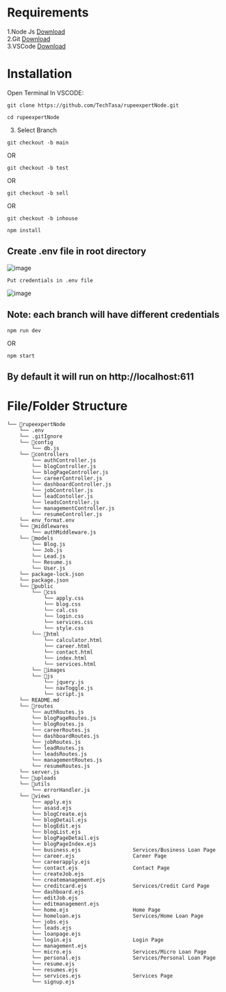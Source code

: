 # Requirements
 1.Node Js <a href="https://nodejs.org/en/download/current">Download</a><br>
 2.Git <a href="https://git-scm.com/downloads">Download</a><br>
 3.VSCode <a href="https://code.visualstudio.com/download">Download</a><br>

# Installation
 Open Terminal In VSCODE:

```
git clone https://github.com/TechTasa/rupeexpertNode.git
```

```
cd rupeexpertNode
```
3. Select Branch

```
git checkout -b main
```
OR
```
git checkout -b test
```
OR
```
git checkout -b sell
```
OR
```
git checkout -b inhouse
```
 
``` 
npm install
```


## Create .env file in root directory

![image](https://github.com/TechTasa/rupeexpertNode/assets/107754791/6ae7c7c9-8d87-4319-8869-e0f0f61abd2d)<br>

```
Put credentials in .env file
```
![image](https://github.com/TechTasa/rupeexpertNode/assets/107754791/b1b216c0-5974-4f3c-a824-1411bfa32134)<br>


## Note: each branch will have different credentials


```
npm run dev
```
OR

```
npm start
```


## By default it will run on http://localhost:611


    
# File/Folder Structure

```
└── 📁rupeexpertNode
    └── .env
    └── .gitIgnore
    └── 📁config
        └── db.js
    └── 📁controllers
        └── authController.js
        └── blogController.js
        └── blogPageController.js
        └── careerController.js
        └── dashboardController.js
        └── jobController.js
        └── leadContoller.js
        └── leadsController.js
        └── managementController.js
        └── resumeController.js
    └── env_format.env
    └── 📁middlewares
        └── authMiddleware.js
    └── 📁models
        └── Blog.js
        └── Job.js
        └── Lead.js
        └── Resume.js
        └── User.js
    └── package-lock.json
    └── package.json
    └── 📁public
        └── 📁css
            └── apply.css
            └── blog.css
            └── cal.css
            └── login.css
            └── services.css
            └── style.css
        └── 📁html
            └── calculator.html
            └── career.html
            └── contact.html
            └── index.html
            └── services.html
        └── 📁images
        └── 📁js
            └── jquery.js
            └── navToggle.js
            └── script.js
    └── README.md
    └── 📁routes
        └── authRoutes.js
        └── blogPageRoutes.js
        └── blogRoutes.js
        └── careerRoutes.js
        └── dashboardRoutes.js
        └── jobRoutes.js
        └── leadRoutes.js
        └── leadsRoutes.js
        └── managementRoutes.js
        └── resumeRoutes.js
    └── server.js
    └── 📁uploads
    └── 📁utils
        └── errorHandler.js
    └── 📁views
        └── apply.ejs
        └── asasd.ejs
        └── blogCreate.ejs
        └── blogDetail.ejs
        └── blogEdit.ejs
        └── blogList.ejs
        └── blogPageDetail.ejs
        └── blogPageIndex.ejs
        └── business.ejs                 Services/Business Loan Page
        └── career.ejs                   Career Page 
        └── careerapply.ejs
        └── contact.ejs                  Contact Page
        └── createJob.ejs
        └── createmanagement.ejs
        └── creditcard.ejs               Services/Credit Card Page
        └── dashboard.ejs
        └── editJob.ejs
        └── editmanagement.ejs
        └── home.ejs                     Home Page
        └── homeloan.ejs                 Services/Home Loan Page
        └── jobs.ejs
        └── leads.ejs
        └── loanpage.ejs
        └── login.ejs                    Login Page
        └── management.ejs
        └── micro.ejs                    Services/Micro Loan Page
        └── personal.ejs                 Services/Personal Loan Page
        └── resume.ejs
        └── resumes.ejs
        └── services.ejs                 Services Page
        └── signup.ejs
```
